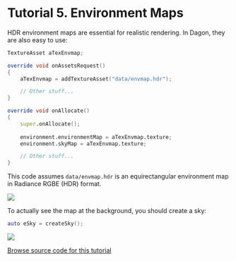 # Tutorial 5. Environment Maps

HDR environment maps are essential for realistic rendering. In Dagon, they are also easy to use:
```d
TextureAsset aTexEnvmap;

override void onAssetsRequest()
{  
    aTexEnvmap = addTextureAsset("data/envmap.hdr");

    // Other stuff...
}

override void onAllocate()
{
    super.onAllocate();
        
    environment.environmentMap = aTexEnvmap.texture;
    environment.skyMap = aTexEnvmap.texture;

    // Other stuff...
}
```
This code assumes `data/envmap.hdr` is an equirectangular environment map in Radiance RGBE (HDR) format.

![](https://www.dropbox.com/s/i7k9mzdllyva3qh/envmap.jpg?raw=1)

To actually see the map at the background, you should create a sky:
```d
auto eSky = createSky();
```
![](https://www.dropbox.com/s/i4366d7owda1abp/hdr.jpg?raw=1)

[Browse source code for this tutorial](https://github.com/gecko0307/dagon-tutorials/tree/master/tutorial5)